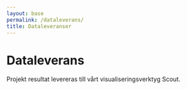 ```yaml
---
layout: base
permalink: /dataleverans/
title: Dataleveranser
---
```


# Dataleverans
Projekt resultat levereras till vårt visualiseringsverktyg Scout. 


